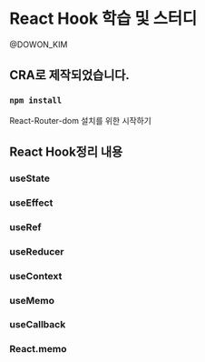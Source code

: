 # React Hook 학습 및 스터디
@DOWON_KIM 

## CRA로 제작되었습니다.

### `npm install`

React-Router-dom 설치를 위한 시작하기

## React Hook정리 내용

### useState

### useEffect

### useRef

### useReducer

### useContext

### useMemo

### useCallback

### React.memo
